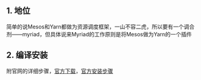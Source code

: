## 1. 地位
简单的说Mesos和Yarn都做为资源调度框架，一山不容二虎，所以要有一个调合剂——myriad，但具体说来Myriad的工作原则是将Mesos做为Yarn的一个插件

## 2. 编译安装
附官网的详细步骤，[官方下载](http://myriad.incubator.apache.org/downloads/)，[官方安装步骤](https://cwiki.apache.org/confluence/display/MYRIAD/Installing+for+Developers)